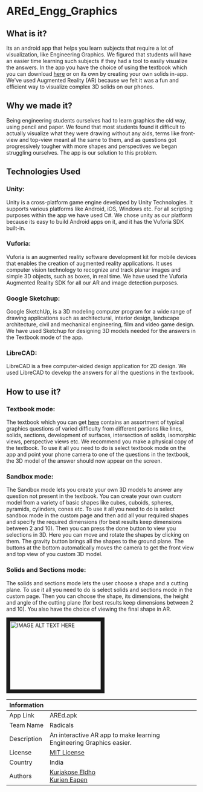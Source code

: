 # AREd_Engg_Graphics
## What is it?
Its an android app that helps you learn subjects that require a lot of visualization, like Engineering Graphics. We figured that students will have an easier time learning such subjects if they had a tool to easily visualize the answers. In the app you have the choice of using the textbook which you can download [here](https://github.com/kryacose/AREd_Engg_Graphics/blob/master/ASSETS/AREdTextbook.pdf) or on its own by creating your own solids in-app. We've used Augmented Reality (AR) because we felt it was a fun and efficient way to visualize complex 3D solids on our phones.

## Why we made it?
Being engineering students ourselves had to learn graphics the old way, using pencil and paper. We found that most students found it difficult to actually visualize what they were drawing without any aids, terms like front-view and top-view meant all the same to them, and as questions got progressively tougher with more shapes and perspectives we began struggling ourselves. The app is our solution to this problem.

## Technologies Used
### Unity:
Unity is a cross-platform game engine developed by Unity Technologies. It supports various platforms like Android, iOS, Windows etc. For all scripting purposes within the app we have used C#. We chose unity as our platform because its easy to build Android apps on it, and it has the Vuforia SDK built-in.
### Vuforia:
Vuforia is an augmented reality software development kit for mobile devices that enables the creation of augmented reality applications. It uses computer vision technology to recognize and track planar images and simple 3D objects, such as boxes, in real time. We have used the Vuforia Augmented Reality SDK for all our AR and image detection purposes.
### Google Sketchup:
Google SketchUp, is a 3D modeling computer program for a wide range of drawing applications such as architectural, interior design, landscape architecture, civil and mechanical engineering, film and video game design. We have used Sketchup for designing 3D models needed for the answers in the Textbook mode of the app.
### LibreCAD:
LibreCAD is a free computer-aided design application for 2D design. We used LibreCAD to develop the answers for all the questions in the textbook.

## How to use it?
### Textbook mode: 
The textbook which you can get [here](https://github.com/kryacose/AREd_Engg_Graphics/blob/master/ASSETS/AREdTextbook.pdf) contains an assortment of typical graphics questions of varied difficulty from different portions like lines, solids, sections, development of surfaces, intersection of solids, isomorphic views, perspective views etc. We recommend you make a physical copy of the textbook. To use it all you need to do is select textbook mode on the app and point your phone camera to one of the questions in the textbook, the 3D model of the answer should now appear on the screen.

### Sandbox mode:
The Sandbox mode lets you create your own 3D models to answer any question not present in the textbook. You can create your own custom model from a variety of basic shapes like cubes, cuboids, spheres, pyramids, cylinders, cones etc. To use it all you need to do is select sandbox mode in the custom page and then add all your required shapes and specify the required dimensions (for best results keep dimensions between 2 and 10). Then you can press the done button to view you selections in 3D. Here you can move and rotate the shapes by clicking on them. The gravity button brings all the shapes to the ground plane. The buttons at the bottom automatically moves the camera to get the front view and top view of you custom 3D model.

### Solids and Sections mode:
The solids and sections mode lets the user choose a shape and a cutting plane. To use it all you need to do is select solids and sections mode in the custom page. Then you can choose the shape, its dimensions, the height and angle of the cutting plane (for best results keep dimensions between 2 and 10). You also have the choice of viewing the final shape in AR.

<a href="http://www.youtube.com/watch?feature=player_embedded&v=ULkgIpTg0_M
" target="_blank"><img src="http://img.youtube.com/vi/ULkgIpTg0_M/0.jpg" 
alt="IMAGE ALT TEXT HERE" width="240" height="180" border="10" /></a>





| Information  |   |
| -------  | -------  |
| App Link  | AREd.apk  |
| Team Name  | Radicals  |
| Description  | An interactive AR app to make learning Engineering Graphics easier.  |
| License  | [MIT License](https://github.com/kryacose/AREd_Engg_Graphics/blob/master/LICENSE)  |
| Country  | India  |
| Authors  | [Kuriakose Eldho](https://github.com/kryacose) <br /> [Kurien Eapen](https://github.com/KurienEapen)  |

